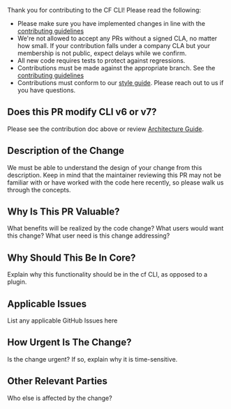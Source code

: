 Thank you for contributing to the CF CLI! Please read the following:


* Please make sure you have implemented changes in line with the [contributing guidelines](https://github.com/cloudfoundry/cli/blob/master/.github/CONTRIBUTING.md)
* We're not allowed to accept any PRs without a signed CLA, no matter how small.
If your contribution falls under a company CLA but your membership is not public, expect delays while we confirm.
* All new code requires tests to protect against regressions.
* Contributions must be made against the appropriate branch. See the [contributing guidelines](https://github.com/cloudfoundry/cli/blob/master/.github/CONTRIBUTING.md)
* Contributions must conform to our [style guide](https://github.com/cloudfoundry/cli/wiki/CLI-Product-Specific-Style-Guide). Please reach out to us if you have questions.


## Does this PR modify CLI v6 or v7?

Please see the contribution doc above or review [Architecture Guide](https://github.com/cloudfoundry/cli/wiki/Architecture-Guide).

## Description of the Change


We must be able to understand the design of your change from this description.
Keep in mind that the maintainer reviewing this PR may not be familiar with or
have worked with the code here recently, so please walk us through the concepts.


## Why Is This PR Valuable?

What benefits will be realized by the code change? What users would want this change? What user need is this change addressing? 

## Why Should This Be In Core?

Explain why this functionality should be in the cf CLI, as opposed to a plugin. 

## Applicable Issues

List any applicable GitHub Issues here

## How Urgent Is The Change?

Is the change urgent? If so, explain why it is time-sensitive.

## Other Relevant Parties

Who else is affected by the change? 
